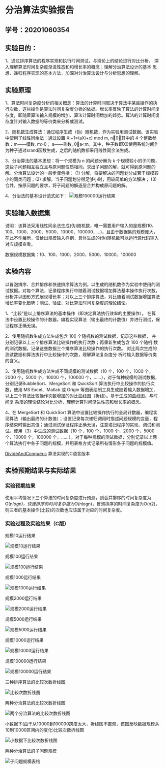 # 分治算法实验报告

## 学号：20201060354 

## 实验目的：

1、通过排序算法的程序实现和执行时间测试，与理论上的结论进行对比分析， 深入理解算法时间复杂度渐进性态和和增长率的概念；理解分治算法设计的基本 思想、递归程序实现的基本方法，加深对分治算法设计与分析思想的理解。

## 实验原理

1、算法时间复杂度分析的相关概念：算法的计算时间取决于算法中某些操作的执行次数，这些操作是算法时间复杂度分析的依据。增长率反映了算法的计算时间复杂度，即随着算法输入规模的增加、算法计算时间增加的趋势。算法的计算时间复杂度针对输入数据的等价类来分析或测试。  

2、随机数生成算法：通过程序生成（伪）随机数，作为实验用测试数据。该实验中使用了线性同余法：通过设置 Xi+1=(aXi+c) mod m, n0，其中的 4 个整数参数：m——模数, m>0； a——乘数, 0a<m。其中，种子数即X0使用系统时间作为种子通过srand函数生成，之后的随机数都采用线性同余法生成。  

3、分治算法的基本思想：将一个规模为 n 的问题分解为 k 个规模较小的子问题，这些子问题相互独立且与原问题性质相同。求出子问题的解，就可得到原问题的解。分治算法设计的一般步骤包括： (1) 分解，将要解决的问题划分成若干规模较小的同类问题；(2) 求解，当子问题划分得足够小时，用较简单的方法解决； (3) 合并，按原问题的要求，将子问题的解逐层合并构成原问题的解。  

4、分治法的基本设计范式如下：
![规模100000运行结果](./img/%E5%88%86%E6%B2%BB%E7%AE%97%E6%B3%95%E8%AE%BE%E8%AE%A1%E8%8C%83%E5%BC%8F(%E4%BC%AA%E7%A0%81).png)

## 实验输入数据集

说明：该算法采用线性同余法生成(伪)随机数，唯一需要用户输入的是规模(10、100、1000、2000、5000、10000、100000……)，且由于数据集的规模庞大，在此不作展示，仅给出规模输入样例，具体生成的(伪)随机数可以运行源代码输入对应规模查看。

数据规模数据集：10、100、1000、2000、5000、10000、100000

## 实验内容
以冒泡排序、合并排序和快速排序算法为例，以生成的随机数作为实验中使用的测试数据。对每个算法，记录程序执行中随着测试数据增加算法基本操作执行次数，分析并以图形方式展现增长率；对以上三个排序算法，对比随着测试数据增加算法增长率变化趋势；测试、验证、对比算法时间复杂度的理论结论。  

1、“比较”是以上排序算法的基本操作（即决定算法执行效率的主要操作）， 在算法中设置比较操作的计数器，编程实现算法（输出最终的计数值）并进行测试，保证程序正确无误。  

2、使用随机数生成方法生成包含 100 个随机数的测试数据，记录这些数据， 并分别记录以上三个排序算法比较操作的执行次数；再重新生成包含 100 个随机 数的测试数据，记录这些数据三个排序算法比较操作的执行次数。 对比两次生成的测试数据和算法执行中比较操作的次数，理解算法复杂度分 析时输入数据等价类的含义。  

3、使用随机数生成方法生成不同规模的测试数据（10 个，100 个，1000 个， 2000 个，5000 个，10000 个，100000 个，……），对于每种规模的测试数据，分别记录BubbleSort、MergeSort 和 QuickSort 算法执行中比较操作的执行次数，使用 MS Excel、Matlab 或 Origin 等图表绘制工具生成随着输入数据增加、以上三个算法比较操作次数增加的对比曲线图（折线）。基于生成的曲线图，与时间复 杂度的理论结论对比分析，理解计算时间渐进性态和增长率的概念。  

4、在 MergeSort 和 QuickSort 算法中设置比较操作执行的全局计数器，编程实现算法（输出最终的计数值）；设置记录每次递归调用时描述问题规模的变量，程序结束时输出其值；通过测试保证程序正确无误，注意递归程序的实现、调试和测试。使用（3）中生成的测试数据（10 个，100 个，1000 个，2000 个，5000 个，10000 个，100000 个，……），对于每种规模的测试数据，分别记录以上两个算法执行中各子问题的规模，并用表格方式记录所有情形各子问题的规模值。

[DivideAndConquer.c](DivideAndConquer.c) 算法实现的C语言版本

## 实验预期结果与实际结果

### 实验预期结果

使用平均情况下三个算法的时间复杂度进行预测，则合并排序的时间复杂度为O(n*logn)，快速排序的时间复杂度为O(n*logn)，冒泡排序的时间复杂度为O(n2)，则三者的基本操作(比较)的次数也应该属于对应的时间复杂度。

### 实验过程及实验结果（C版）

规模10运行结果

![规模10运行结果](https://github.com/Gold-miner354/homework_template/blob/main/img/规模10运行结果.png)

规模100运行结果

![规模100运行结果](https://github.com/Gold-miner354/homework_template/blob/main/img/规模100运行结果.png)

规模1000运行结果

![规模1000运行结果](https://github.com/Gold-miner354/homework_template/blob/main/img/规模1000运行结果.png)

规模2000运行结果

![规模2000运行结果](https://github.com/Gold-miner354/homework_template/blob/main/img/规模2000运行结果.png)

规模5000运行结果

![规模5000运行结果](https://github.com/Gold-miner354/homework_template/blob/main/img/规模5000运行结果.png)

规模10000运行结果

![规模10000运行结果](https://github.com/Gold-miner354/homework_template/blob/main/img/规模10000运行结果.png)

规模100000运行结果

![规模100000运行结果](https://github.com/Gold-miner354/homework_template/blob/main/img/规模100000运行结果.png)

三种排序算法的比较次数折线图

![比较次数折线图](https://github.com/Gold-miner354/homework_template/blob/main/img/比较次数折线图.png)

两种分治算法的比较次数折线图

![两个分治算法的比较次数折线图](https://github.com/Gold-miner354/homework_template/blob/main/img/两个分治算法的比较次数折线图.png)

小数据下(由于从10000到100000跨度太大，折线图不直观，该图反映数据规模从10到10000区间内的变化)比较次数折线图

![小数据下比较次数折线图](https://github.com/Gold-miner354/homework_template/blob/main/img/小数据下比较次数折线图.png)

两种分治算法的子问题规模

![子问题规模表格](https://github.com/Gold-miner354/homework_template/blob/main/img/子问题规模表格.png)